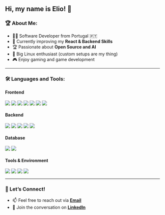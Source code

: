 ## Hi, my name is Elio! 👋

### 🏆 About Me:
- 👨‍💻 Software Developer from Portugal 🇵🇹  
- 🌱 Currently improving my **React & Backend Skills**  
- 🏆 Passionate about **Open Source and AI**
- 🐧 Big Linux enthusiast (custom setups are my thing)
- 🎮 Enjoy gaming and game development

---

### 🛠 Languages and Tools:

#### **Frontend**  
<img src="https://img.shields.io/badge/JavaScript-F7DF1E?style=flat-square&logo=javascript&logoColor=black" /> <img src="https://img.shields.io/badge/HTML5-E34F26?style=flat-square&logo=html5&logoColor=white" /> <img src="https://img.shields.io/badge/CSS3-1572B6?style=flat-square&logo=css3&logoColor=white" /> <img src="https://img.shields.io/badge/React-20232A?style=flat-square&logo=react&logoColor=61DAFB" /> <img src="https://img.shields.io/badge/Bootstrap-7952B3?style=flat-square&logo=bootstrap&logoColor=white" /> <img src="https://img.shields.io/badge/Tailwind%20CSS-06B6D4?style=flat-square&logo=tailwindcss&logoColor=white" /> <img src="https://img.shields.io/badge/Thymeleaf-005F0F?style=flat-square&logo=thymeleaf&logoColor=white" />

#### **Backend**  
<img src="https://img.shields.io/badge/Java-ED8B00?style=flat-square&logo=openjdk&logoColor=white" /> <img src="https://img.shields.io/badge/Node.js-339933?style=flat-square&logo=nodedotjs&logoColor=white" /> <img src="https://img.shields.io/badge/Spring-6DB33F?style=flat-square&logo=spring&logoColor=white" /> <img src="https://img.shields.io/badge/Spring%20Boot-6DB33F?style=flat-square&logo=springboot&logoColor=white" /> <img src="https://img.shields.io/badge/Apache%20Tomcat-F8DC75?style=flat-square&logo=apachetomcat&logoColor=black" />

#### **Database**  
<img src="https://img.shields.io/badge/PostgreSQL-316192?style=flat-square&logo=postgresql&logoColor=white" /> <img src="https://img.shields.io/badge/Maven-C71A36?style=flat-square&logo=apachemaven&logoColor=white" />

#### **Tools & Environment**  
<img src="https://img.shields.io/badge/Linux-FCC624?style=flat-square&logo=linux&logoColor=black" /> <img src="https://img.shields.io/badge/Git-F05032?style=flat-square&logo=git&logoColor=white" /> <img src="https://img.shields.io/badge/IntelliJ%20IDEA-000000?style=flat-square&logo=intellijidea&logoColor=white" /> <img src="https://img.shields.io/badge/Neovim-57A143?style=flat-square&logo=neovim&logoColor=white" />

---

### 🤝 Let’s Connect!

- 📫 Feel free to reach out via **[Email](mailto:eliobotas@gmail.com)**  
- 💬 Join the conversation on **[LinkedIn](https://www.linkedin.com/in/eliobotas)**  
